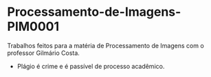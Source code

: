 # Processamento-de-Imagens-PIM0001

Trabalhos feitos para a matéria de Processamento de Imagens com o professor Gilmário Costa.

- Plágio é crime e é passível de processo acadêmico.
